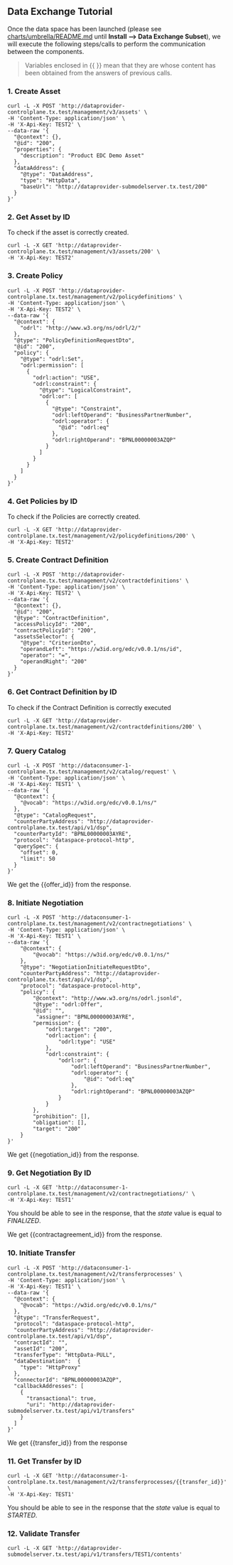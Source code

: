 ## Data Exchange Tutorial

Once the data space has been launched (please see [charts/umbrella/README.md](../../../charts/umbrella/README.md) until **Install --> Data Exchange Subset**), we will execute the following steps/calls to perform the communication between the components.

> Variables enclosed in {{ }} mean that they are whose content has been obtained from the answers of previous calls.

### 1. Create Asset

```
curl -L -X POST 'http://dataprovider-controlplane.tx.test/management/v3/assets' \
-H 'Content-Type: application/json' \
-H 'X-Api-Key: TEST2' \
--data-raw '{
  "@context": {},
  "@id": "200",
  "properties": {
    "description": "Product EDC Demo Asset"
  },
  "dataAddress": {
    "@type": "DataAddress",
    "type": "HttpData",
    "baseUrl": "http://dataprovider-submodelserver.tx.test/200"
  }
}'
```

### 2. Get Asset by ID

To check if the asset is correctly created.

```
curl -L -X GET 'http://dataprovider-controlplane.tx.test/management/v3/assets/200' \
-H 'X-Api-Key: TEST2'
```

### 3. Create Policy

```
curl -L -X POST 'http://dataprovider-controlplane.tx.test/management/v2/policydefinitions' \
-H 'Content-Type: application/json' \
-H 'X-Api-Key: TEST2' \
--data-raw '{
  "@context": {
    "odrl": "http://www.w3.org/ns/odrl/2/"
  },
  "@type": "PolicyDefinitionRequestDto",
  "@id": "200",
  "policy": {
    "@type": "odrl:Set",
    "odrl:permission": [
      {
        "odrl:action": "USE",
        "odrl:constraint": {
          "@type": "LogicalConstraint",
          "odrl:or": [
            {
              "@type": "Constraint",
              "odrl:leftOperand": "BusinessPartnerNumber",
              "odrl:operator": {
                "@id": "odrl:eq"
              },
              "odrl:rightOperand": "BPNL00000003AZQP"
            }
          ]
        }
      }
    ]
  }
}'
```

### 4. Get Policies by ID

To check if the Policies are correctly created.
```
curl -L -X GET 'http://dataprovider-controlplane.tx.test/management/v2/policydefinitions/200' \
-H 'X-Api-Key: TEST2'
```

### 5. Create Contract Definition

```
curl -L -X POST 'http://dataprovider-controlplane.tx.test/management/v2/contractdefinitions' \
-H 'Content-Type: application/json' \
-H 'X-Api-Key: TEST2' \
--data-raw '{
  "@context": {},
  "@id": "200",
  "@type": "ContractDefinition",
  "accessPolicyId": "200",
  "contractPolicyId": "200",
  "assetsSelector": {
    "@type": "CriterionDto",
    "operandLeft": "https://w3id.org/edc/v0.0.1/ns/id",
    "operator": "=",
    "operandRight": "200"
  }
}'
```

### 6. Get Contract Definition by ID

To check if the Contract Definition is correctly executed
```
curl -L -X GET 'http://dataprovider-controlplane.tx.test/management/v2/contractdefinitions/200' \
-H 'X-Api-Key: TEST2'
```

### 7. Query Catalog

```
curl -L -X POST 'http://dataconsumer-1-controlplane.tx.test/management/v2/catalog/request' \
-H 'Content-Type: application/json' \
-H 'X-Api-Key: TEST1' \
--data-raw '{
  "@context": {
    "@vocab": "https://w3id.org/edc/v0.0.1/ns/"
  },
  "@type": "CatalogRequest",
  "counterPartyAddress": "http://dataprovider-controlplane.tx.test/api/v1/dsp",
  "counterPartyId": "BPNL00000003AYRE",
  "protocol": "dataspace-protocol-http",
  "querySpec": {
    "offset": 0,
    "limit": 50
  }
}'
```

We get the {{offer_id}} from the response.

### 8. Initiate Negotiation
```
curl -L -X POST 'http://dataconsumer-1-controlplane.tx.test/management/v2/contractnegotiations' \
-H 'Content-Type: application/json' \
-H 'X-Api-Key: TEST1' \
--data-raw '{
	"@context": {
		"@vocab": "https://w3id.org/edc/v0.0.1/ns/"
	},
	"@type": "NegotiationInitiateRequestDto",
	"counterPartyAddress": "http://dataprovider-controlplane.tx.test/api/v1/dsp",
	"protocol": "dataspace-protocol-http",
	"policy": {
		"@context": "http://www.w3.org/ns/odrl.jsonld",
		"@type": "odrl:Offer",
		"@id": "",
         "assigner": "BPNL00000003AYRE",
		"permission": {
			"odrl:target": "200",
			"odrl:action": {
				"odrl:type": "USE"
			},
			"odrl:constraint": {
				"odrl:or": {
					"odrl:leftOperand": "BusinessPartnerNumber",
					"odrl:operator": {
						"@id": "odrl:eq"
					},
					"odrl:rightOperand": "BPNL00000003AZQP"
				}
			}
		},
		"prohibition": [],
		"obligation": [],
		"target": "200"
	}
}'
```

We get {{negotiation_id}} from the response.

### 9. Get Negotiation By ID

```
curl -L -X GET 'http://dataconsumer-1-controlplane.tx.test/management/v2/contractnegotiations/' \
-H 'X-Api-Key: TEST1'
```
You should be able to see in the response, that the _state_ value is equal to _FINALIZED_.

We get {{contractagreement_id}} from the response.

### 10. Initiate Transfer

```
curl -L -X POST 'http://dataconsumer-1-controlplane.tx.test/management/v2/transferprocesses' \
-H 'Content-Type: application/json' \
-H 'X-Api-Key: TEST1' \
--data-raw '{
  "@context": {
    "@vocab": "https://w3id.org/edc/v0.0.1/ns/"
  },
  "@type": "TransferRequest",
  "protocol": "dataspace-protocol-http",
  "counterPartyAddress": "http://dataprovider-controlplane.tx.test/api/v1/dsp",
  "contractId": "",
  "assetId": "200",
  "transferType": "HttpData-PULL",
  "dataDestination":  {
    "type": "HttpProxy"
  },
  "connectorId": "BPNL00000003AZQP",
  "callbackAddresses": [
    {
      "transactional": true,
      "uri": "http://dataprovider-submodelserver.tx.test/api/v1/transfers"
    }
  ]
}'
```

We get {{transfer_id}} from the response

### 11. Get Transfer by ID

```
curl -L -X GET 'http://dataconsumer-1-controlplane.tx.test/management/v2/transferprocesses/{{transfer_id}}' \
-H 'X-Api-Key: TEST1'
```

You should be able to see in the response that the _state_ value is equal to _STARTED_.

### 12. Validate Transfer

```
curl -L -X GET 'http://dataprovider-submodelserver.tx.test/api/v1/transfers/TEST1/contents'
```
